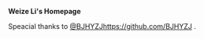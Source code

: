 **Weize Li's Homepage**



Speacial thanks to [@BJHYZJ](https://github.com/BJHYZJ)https://github.com/BJHYZJ .
